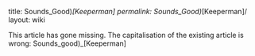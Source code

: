 title: Sounds_Good)_[Keeperman]
permalink: Sounds_Good)_[Keeperman]/
layout: wiki

This article has gone missing.
The capitalisation of the existing article is wrong: Sounds_good)_[Keeperman]
